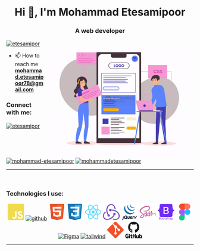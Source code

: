 <h1 align="center">Hi 👋, I'm Mohammad Etesamipoor</h1>
<h3 align="center">A web developer</h3>
<img align="right" alt="Coding..."  width="400" src="https://raw.githubusercontent.com/MohammadEtesamipoor/Online-Shop/master/src/Assets/Images/ezgif.com-gif-maker.gif">

<p align="left"> <a href="https://twitter.com/etesamipor" target="blank"><img src="https://img.shields.io/twitter/follow/etesamipor?logo=twitter&style=for-the-badge" alt="etesamipor" /></a> </p>


- 📫 How to reach me **mohammad.etesamipoor78@gmail.com**

<h3 align="left">Connect with me:</h3>
<p align="left">
<a href="https://twitter.com/etesamipor" target="blank"><img align="center" src="https://raw.githubusercontent.com/rahuldkjain/github-profile-readme-generator/master/src/images/icons/Social/twitter.svg" alt="etesamipor" height="30" width="40" /></a>
<a href="https://linkedin.com/in/mohammad-etesamipoor" target="blank"><img align="center" src="https://raw.githubusercontent.com/rahuldkjain/github-profile-readme-generator/master/src/images/icons/Social/linked-in-alt.svg" alt="mohammad-etesamipoor" height="30" width="40" /></a>
<a href="https://instagram.com/mohammadetesamipoor" target="blank"><img align="center" src="https://raw.githubusercontent.com/rahuldkjain/github-profile-readme-generator/master/src/images/icons/Social/instagram.svg" alt="mohammadetesamipoor" height="30" width="40" /></a>
</p>

---
&nbsp;
&nbsp;
&nbsp;

### Technologies I use:
<p align="center">
  <a target="_blank" href="https://javascript.info/"><img
      src="https://raw.githubusercontent.com/devicons/devicon/master/icons/javascript/javascript-plain.svg"
      alt="JavaScript" width="45" height="45" /></a>
    <a target="_blank" href="https://github.com/"><img
      src="https://upload.wikimedia.org/wikipedia/commons/3/36/Logo.min.svg" alt="github" width="45"
      height="45" /></a>
  <a target="_blank" href="https://www.w3schools.com/html/"><img
      src="https://raw.githubusercontent.com/devicons/devicon/master/icons/html5/html5-original.svg" alt="HTML"
      width="45" height="45" /></a>
  <a target="_blank" href="https://www.w3schools.com/css/"><img
      src="https://raw.githubusercontent.com/devicons/devicon/master/icons/css3/css3-original.svg" alt="CSS" width="45"
      height="45" /></a>
  <a target="_blank" href="https://reactjs.org/"><img
      src="https://raw.githubusercontent.com/devicons/devicon/master/icons/react/react-original.svg" alt="ReactJS"
      width="45" height="45" /></a>
  <a target="_blank" href="https://redux.js.org/"><img
      src="https://raw.githubusercontent.com/devicons/devicon/master/icons/redux/redux-original.svg" alt="Redux"
      width="45" height="45" /></a>
  <a target="_blank" href="https://jquery.com/"><img
      src="https://raw.githubusercontent.com/devicons/devicon/master/icons/jquery/jquery-original-wordmark.svg"
      alt="jQuery" width="45" height="45" /></a>
  <a target="_blank" href="https://sass-lang.com/"><img
      src="https://raw.githubusercontent.com/devicons/devicon/master/icons/sass/sass-original.svg" alt="Sass" width="45"
      height="45" /></a>
  <a target="_blank" href="https://getbootstrap.com/"><img
      src="https://raw.githubusercontent.com/devicons/devicon/master/icons/bootstrap/bootstrap-plain-wordmark.svg"
      alt="Bootstrap" width="45" height="45" /></a>
  <a target="_blank" href="https://www.figma.com/"><img
      src="https://raw.githubusercontent.com/devicons/devicon/master/icons/figma/figma-original.svg" alt="Figma"
      width="45" height="45" /></a>
      <a target="_blank" href="https://www.adobe.com/products/xd.html"><img
      src="https://upload.wikimedia.org/wikipedia/commons/d/dc/Adobe_Experience_Design_logo.svg" alt="Figma"
      width="45" height="45" /></a>
  <a target="_blank" href="https://tailwindcss.com/"><img
      src="https://upload.wikimedia.org/wikipedia/commons/d/d5/Tailwind_CSS_Logo.svg" alt="tailwind" width="45"
      height="45" /></a>
  <a target="_blank" href="https://git-scm.com/"><img
      src="https://raw.githubusercontent.com/devicons/devicon/master/icons/git/git-plain.svg" alt="git" width="45"
      height="45" /></a>
  <a target="_blank" href="https://github.com/"><img
      src="https://raw.githubusercontent.com/devicons/devicon/master/icons/github/github-original-wordmark.svg" alt="github" width="45"
      height="45" /></a>
</p>


---
&nbsp;
&nbsp;
&nbsp;



<!-- <div align="center">   <img alt="GitHub Stats" align="top" width="65%" height="240px" src="https://github-readme-stats.vercel.app/api?username=MohammadEtesamipoor&theme=dracula" /> -->
<!-- </div> -->



